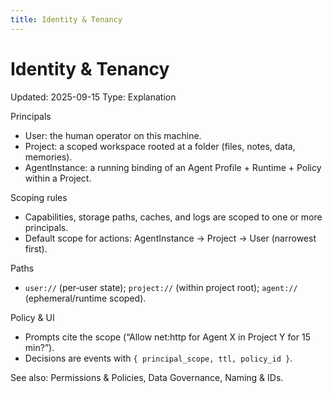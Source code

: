 ```yaml
---
title: Identity & Tenancy
---
```


# Identity & Tenancy
Updated: 2025-09-15
Type: Explanation

Principals
- User: the human operator on this machine.
- Project: a scoped workspace rooted at a folder (files, notes, data, memories).
- AgentInstance: a running binding of an Agent Profile + Runtime + Policy within a Project.

Scoping rules
- Capabilities, storage paths, caches, and logs are scoped to one or more principals.
- Default scope for actions: AgentInstance → Project → User (narrowest first).

Paths
- `user://` (per‑user state); `project://` (within project root); `agent://` (ephemeral/runtime scoped).

Policy & UI
- Prompts cite the scope (“Allow net:http for Agent X in Project Y for 15 min?”).
- Decisions are events with `{ principal_scope, ttl, policy_id }`.

See also: Permissions & Policies, Data Governance, Naming & IDs.
